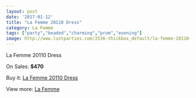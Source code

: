 ```yaml
---
layout: post
date: '2017-01-12'
title: "La Femme 20110 Dress"
category: La Femme
tags: ["party","beaded","charming","prom","evening"]
image: http://www.lustparties.com/2536-thickbox_default/la-femme-20110-dress.jpg
---
```

La Femme 20110 Dress

On Sales: **$470**
<a href="https://www.lustparties.com/en/la-femme/820-la-femme-20110-dress.html"><amp-img layout="responsive" width="600" height="600" src="//www.lustparties.com/2536-thickbox_default/la-femme-20110-dress.jpg" alt="La Femme 20110 Dress 0" /></a>
<a href="https://www.lustparties.com/en/la-femme/820-la-femme-20110-dress.html"><amp-img layout="responsive" width="600" height="600" src="//www.lustparties.com/2537-thickbox_default/la-femme-20110-dress.jpg" alt="La Femme 20110 Dress 1" /></a>
<a href="https://www.lustparties.com/en/la-femme/820-la-femme-20110-dress.html"><amp-img layout="responsive" width="600" height="600" src="//www.lustparties.com/2538-thickbox_default/la-femme-20110-dress.jpg" alt="La Femme 20110 Dress 2" /></a>

Buy it: [La Femme 20110 Dress](https://www.lustparties.com/en/la-femme/820-la-femme-20110-dress.html "La Femme 20110 Dress")

View more: [La Femme](https://www.lustparties.com/en/4-la-femme "La Femme")